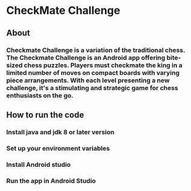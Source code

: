 # CheckMate Challenge

## About
### Checkmate Challenge is a variation of the traditional chess. The Checkmate Challenge is an Android app offering bite-sized chess puzzles. Players must checkmate the king in a limited number of moves on compact boards with varying piece arrangements. With each level presenting a new challenge, it's a stimulating and strategic game for chess enthusiasts on the go.

## How to run the code
### Install java and jdk 8 or later version
### Set up your environment variables
### Install Android studio
### Run the app in Android Studio
